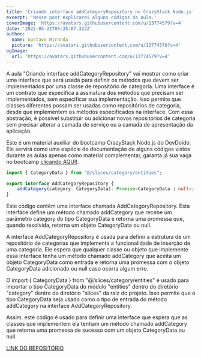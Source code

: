 ```yaml
---
title: 'Criando interface addCategoryRepository no CrazyStack Node.js'
excerpt: 'Nesse post explicarei alguns códigos da aula.'
coverImage: 'https://avatars.githubusercontent.com/u/13774579?v=4'
date: '2022-05-22T05:35:07.322Z'
author:
  name: Gustavo Miranda
  picture: 'https://avatars.githubusercontent.com/u/13774579?v=4'
ogImage:
  url: 'https://avatars.githubusercontent.com/u/13774579?v=4'
---
```

A aula "Criando interface addCategoryRepository" vai mostrar como criar uma interface que será usada para definir os métodos que devem ser implementados por uma classe de repositório de categoria. Uma interface é um contrato que especifica a assinatura dos métodos que precisam ser implementados, sem especificar sua implementação. Isso permite que classes diferentes possam ser usadas como repositórios de categoria, desde que implementem os métodos especificados na interface. Com essa abstração, é possível substituir ou adicionar novos repositórios de categoria sem precisar alterar a camada de serviço ou a camada de apresentação da aplicação.

Este é um material auxiliar do bootcamp CrazyStack Node.js do DevDoido. Ele servirá como uma espécie de documentação de alguns códigos vistos durante as aulas apenas como material complementar, garanta já sua vaga no bootcamp [clicando AQUI!](https://crazystack.com.br).


```typescript
import { CategoryData } from "@/slices/category/entities";

export interface AddCategoryRepository {
    addCategory(category: CategoryData): Promise<CategoryData | null>;
}
```
Este código contém uma interface chamada AddCategoryRepository. Esta interface define um método chamado addCategory que recebe um parâmetro category do tipo CategoryData e retorna uma promessa que, quando resolvida, retorna um objeto CategoryData ou null.

A interface AddCategoryRepository é usada para definir a estrutura de um repositório de categorias que implementa a funcionalidade de inserção de uma categoria. Ele espera que qualquer classe ou objeto que implemente essa interface tenha um método chamado addCategory que aceita um objeto CategoryData como entrada e retorna uma promessa com o objeto CategoryData adicionado ou null caso ocorra algum erro.

O import { CategoryData } from "@/slices/category/entities" é usado para importar o tipo CategoryData do módulo "entities" dentro do diretório "category" dentro do diretório "slices" da raiz do projeto. Isso permite que o tipo CategoryData seja usado como o tipo de entrada do método addCategory na interface AddCategoryRepository.

Assim, este código é usado para definir uma interface que espera que as classes que implementem ela tenham um método chamado addCategory que retorna uma promessa de sucesso com um objeto CategoryData ou null.


[LINK DO REPOSITÓRIO](https://github.com/gumiranda/CrazyStackNodeJs)